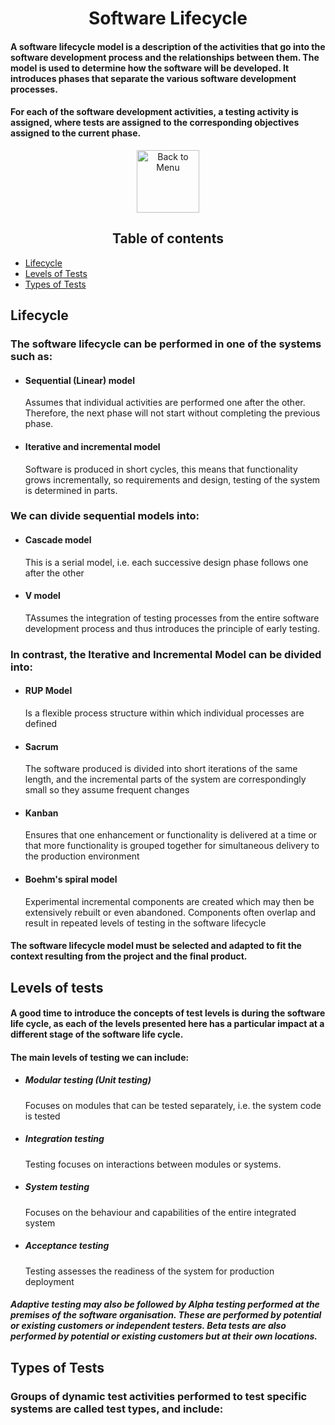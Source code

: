 <div align="center"><h1>Software Lifecycle</h1> </div>
<h4>
A software lifecycle model is a description of the activities that go into the software development process and the relationships between them. The model is used to determine how the software will be developed. It introduces phases that separate the various software development processes.
</h4>

<h4>
For each of the software development activities, a testing activity is assigned, where tests are assigned to the corresponding objectives assigned to the current phase.
</h4>

<div align="center">
<a href=https://github.com/Prime2390/Prime2390/blob/main/Notes/MyNote.md>
    <img src="https://raw.githubusercontent.com/Prime2390/Prime2390/refs/heads/main/Icons/DALL·E%202024-11-11%2022.20.53%20-%20A%20minimalistic%20and%20modern%20icon%20representing%20'Back%20to%20Menu'.%20The%20icon%20should%20feature%20an%20arrow%20pointing%20to%20a%20menu%20or%20list%20symbol%2C%20indicating%20navigation%20.webp" alt="Back to Menu" style="width:100px;height:100px;">
</a>
</div>

<h2 id=0 align="center">Table of contents</h2>
<ul>
  <li><a href="#1">Lifecycle</a></li>
  <li><a href="#2">Levels of Tests</a></li>
  <li><a href="#3">Types of Tests</a></li>
</ul>


<h2 id=1>Lifecycle</h2>
<h3>The software lifecycle can be performed in one of the systems such as:</h3>
<ul>
    <li><h4>Sequential (Linear) model</h4>
<p>Assumes that individual activities are performed one after the other. Therefore, the next phase will not start without completing the previous phase.</p>
</li>
    <li><h4>Iterative and incremental model</h4>
<p>Software is produced in short cycles, this means that functionality grows incrementally, so requirements and design, testing of the system is determined in parts.</p>
</li>
</ul>

<h3>We can divide sequential models into:</h3>
<ul>
    <li>
        <h4>Cascade model</h4>
        <p>This is a serial model, i.e. each successive design phase follows one after the other
</p>
    </li>
    <li>
        <h4>V model</h4>
        <p>TAssumes the integration of testing processes from the entire software development process and thus introduces the principle of early testing.
</p>
    </li>
</ul>
<h3>In contrast, the Iterative and Incremental Model can be divided into:
</h3>
<ul>
     <li>
        <h4>RUP Model</h4>
        <p>Is a flexible process structure within which individual processes are defined
</p>
    </li>
     <li>
        <h4>Sacrum</h4>
        <p>The software produced is divided into short iterations of the same length, and the incremental parts of the system are correspondingly small so they assume frequent changes
</p>
    </li>
     <li>
        <h4>Kanban</h4>
        <p>Ensures that one enhancement or functionality is delivered at a time or that more functionality is grouped together for simultaneous delivery to the production environment

</p>
    </li>
     <li>
        <h4>Boehm's spiral model</h4>
        <p>Experimental incremental components are created which may then be extensively rebuilt or even abandoned. Components often overlap and result in repeated levels of testing in the software lifecycle
</p>
    </li>
</ul>

<h4>
The software lifecycle model must be selected and adapted to fit the context resulting from the project and the final product.</h4>

<h2 id=2>Levels of tests</h2>
<h4>
A good time to introduce the concepts of test levels is during the software life cycle, as each of the levels presented here has a particular impact at a different stage of the software life cycle.</h4>

<h4>The main levels of testing we can include:</h4>
<ul>
    <li>
        <h5>Modular testing (Unit testing)</h5>
        <p>Focuses on modules that can be tested separately, i.e. the system code is tested</p>
    </li>
     <li>
        <h5>Integration testing</h5>
        <p>Testing focuses on interactions between modules or systems.</p>
    </li>
     <li>
        <h5>System testing</h5>
        <p>Focuses on the behaviour and capabilities of the entire integrated system 
</p>
    </li>
     <li>
        <h5>Acceptance testing</h5>
        <p>Testing assesses the readiness of the system for production deployment
</p>
</ul>
<h5>Adaptive testing may also be followed by Alpha testing performed at the premises of the software organisation. These are performed by potential or existing customers or independent testers. Beta tests are also performed by potential or existing customers but at their own locations.
</h5>

<h2 id=3>Types of Tests</h2>
<h3>Groups of dynamic test activities performed to test specific systems are called test types, and include:</h3>



